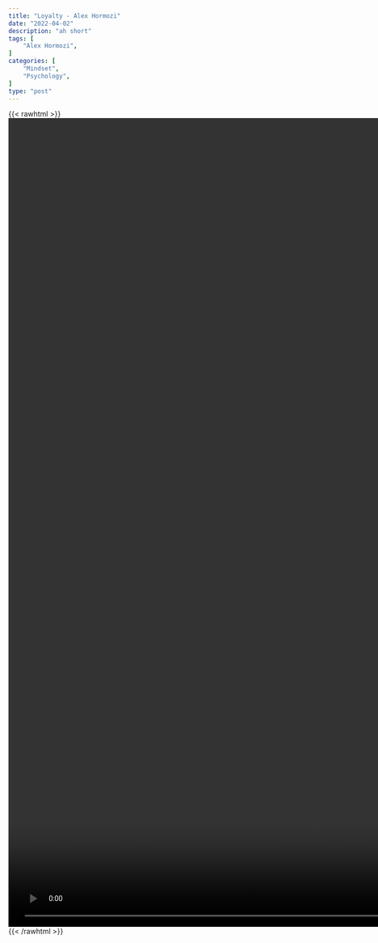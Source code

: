 ```yaml
---
title: "Loyalty - Alex Hormozi"
date: "2022-04-02"
description: "ah short"
tags: [
    "Alex Hormozi",
]
categories: [
    "Mindset",
    "Psychology",
]
type: "post"
---
```

{{< rawhtml >}}
    <video style="height:40vh;width:auto" overflow="hidden" controls>
        <source src="https://clips.dev00ps.com/Alex_Hormozi/What_Would_You_Do_If_You_Knew_You_Wouldn39t_Get_Caught%3F.mp4" type="video/mp4"> 
    </video>
{{< /rawhtml >}}